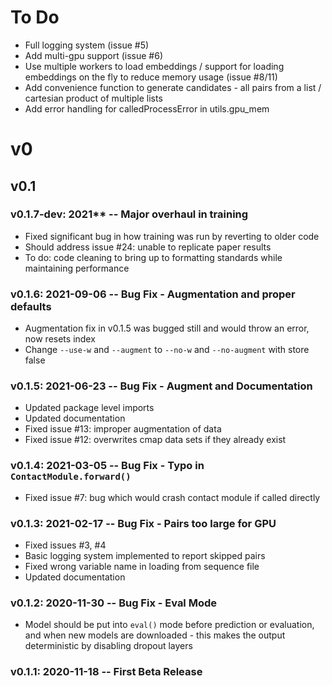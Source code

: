 # To Do
- Full logging system (issue #5)
- Add multi-gpu support (issue #6)
- Use multiple workers to load embeddings / support for loading embeddings on the fly to reduce memory usage (issue #8/11)
- Add convenience function to generate candidates - all pairs from a list / cartesian product of multiple lists
- Add error handling for calledProcessError in utils.gpu_mem

# v0

## v0.1

### v0.1.7-dev: 2021** -- Major overhaul in training

- Fixed significant bug in how training was run by reverting to older code
- Should address issue #24: unable to replicate paper results
- To do: code cleaning to bring up to formatting standards while maintaining performance

### v0.1.6: 2021-09-06 -- Bug Fix - Augmentation and proper defaults
- Augmentation fix in v0.1.5 was bugged still and would throw an error, now resets index
- Change `--use-w` and `--augment` to `--no-w` and `--no-augment` with store false

### v0.1.5: 2021-06-23 -- Bug Fix - Augment and Documentation
- Updated package level imports 
- Updated documentation
- Fixed issue #13: improper augmentation of data
- Fixed issue #12: overwrites cmap data sets if they already exist

### v0.1.4: 2021-03-05 -- Bug Fix - Typo in `ContactModule.forward()`
- Fixed issue #7: bug which would crash contact module if called directly

### v0.1.3: 2021-02-17 -- Bug Fix - Pairs too large for GPU
- Fixed issues #3, #4
- Basic logging system implemented to report skipped pairs
- Fixed wrong variable name in loading from sequence file
- Updated documentation

### v0.1.2: 2020-11-30 -- Bug Fix - Eval Mode
- Model should be put into `eval()` mode before prediction or evaluation, and when new models are downloaded - this makes the output deterministic by disabling dropout layers

### v0.1.1: 2020-11-18 -- First Beta Release
